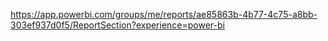 https://app.powerbi.com/groups/me/reports/ae85863b-4b77-4c75-a8bb-303ef937d0f5/ReportSection?experience=power-bi
